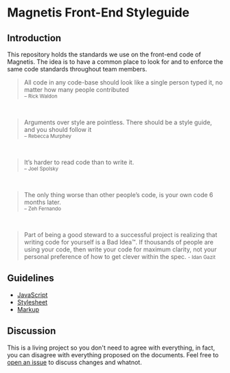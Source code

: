 # Magnetis Front-End Styleguide

## Introduction

This repository holds the standards we use on the front-end code of Magnetis.
The idea is to have a common place to look for and to enforce the same code standards throughout team members.

>All code in any code-base should look like a single person typed it, no matter how many people contributed  
><small>– Rick Waldon</small>

&nbsp;

>Arguments over style are pointless. There should be a style guide, and you should follow it  
><small>– Rebecca Murphey</small>

&nbsp;

>It’s harder to read code than to write it.  
><small>– Joel Spolsky</small>

&nbsp;

>The only thing worse than other people’s code, is your own code 6 months later.  
><small>– Zeh Fernando</small>

&nbsp;

>Part of being a good steward to a successful project is realizing that writing code for yourself is a Bad Idea™. If thousands of people are using your code, then write your code for maximum clarity, not your personal preference of how to get clever within the spec.
><small>- Idan Gazit</small>

## Guidelines

* [JavaScript](#)
* [Stylesheet](#)
* [Markup](#)

## Discussion

This is a living project so you don't need to agree with everything, in fact, you can disagree with everything proposed on the documents. Feel free to [open an issue](/issues) to discuss changes and whatnot.